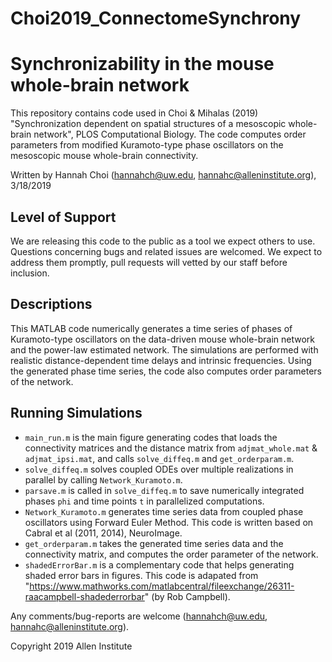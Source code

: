 # Choi2019_ConnectomeSynchrony

# Synchronizability in the mouse whole-brain network

This repository contains code used in Choi & Mihalas (2019) "Synchronization dependent on spatial structures of a mesoscopic whole-brain network", PLOS Computational Biology. The code computes order parameters from modified Kuramoto-type phase oscillators on the mesoscopic mouse whole-brain connectivity. 

Written by Hannah Choi (hannahch@uw.edu, hannahc@alleninstitute.org), 3/18/2019

## Level of Support

We are releasing this code to the public as a tool we expect others to use. Questions concerning bugs and related issues are welcomed. We expect to address them promptly, pull requests will vetted by our staff before inclusion.

## Descriptions
This MATLAB code numerically generates a time series of phases of Kuramoto-type oscillators on the data-driven mouse whole-brain network and the power-law estimated network. The simulations are performed with realistic distance-dependent time delays and intrinsic frequencies. Using the generated phase time series, the code also computes order parameters of the network. 

## Running Simulations
* ```main_run.m``` is the main figure generating codes that loads the connectivity matrices and the distance matrix from ```adjmat_whole.mat``` & ```adjmat_ipsi.mat```, and calls ```solve_diffeq.m``` and ```get_orderparam.m```.
* ```solve_diffeq.m``` solves coupled ODEs over multiple realizations in parallel by calling ```Network_Kuramoto.m```.
* ```parsave.m``` is called in ```solve_diffeq.m``` to save numerically integrated phases ```phi``` and time points ```t``` in parallelized computations.  
* ```Network_Kuramoto.m``` generates time series data from coupled phase oscillators using Forward Euler Method. This code is written based on Cabral et al (2011, 2014), NeuroImage. 
* ```get_orderparam.m``` takes the generated time series data and the connectivity matrix, and computes the order parameter of the network.
* ```shadedErrorBar.m``` is a complementary code that helps generating shaded error bars in figures. This code is adapated from "https://www.mathworks.com/matlabcentral/fileexchange/26311-raacampbell-shadederrorbar" (by Rob Campbell).

Any comments/bug-reports are welcome (hannahch@uw.edu, hannahc@alleninstitute.org).

Copyright 2019 Allen Institute  
